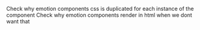 Check why emotion components css is duplicated for each instance of the component
Check why emotion components render in html when we dont want that
